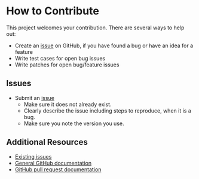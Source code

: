 How to Contribute
=================

This project welcomes your contribution. There are several ways to help out:

* Create an [issue](https://github.com/femtopixel/github-notifier/issues/) on GitHub,
if you have found a bug or have an idea for a feature
* Write test cases for open bug issues
* Write patches for open bug/feature issues

Issues
------

* Submit an [issue](https://github.com/femtopixel/github-notifier/issues/)
  * Make sure it does not already exist.
  * Clearly describe the issue including steps to reproduce, when it is a bug.
  * Make sure you note the version you use.

Additional Resources
--------------------

* [Existing issues](https://github.com/femtopixel/github-notifier/issues/)
* [General GitHub documentation](https://help.github.com/)
* [GitHub pull request documentation](https://help.github.com/send-pull-requests/)
